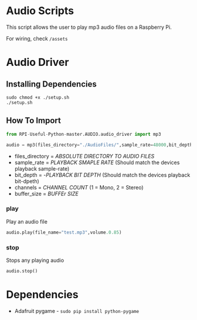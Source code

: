 # Audio Scripts

This script allows the user to play mp3 audio files on a Raspberry Pi.

For wiring, check `/assets`

# Audio Driver
## Installing Dependencies 
```shell
sudo chmod +x ./setup.sh
./setup.sh
```
## How To Import
```python
from RPI-Useful-Python-master.AUDIO.audio_driver import mp3

audio = mp3(files_directory="./AudioFiles/",sample_rate=48000,bit_depth= -16,channels=2,buffer_size=2048)
```
- files_directory = *ABSOLUTE DIRECTORY TO AUDIO FILES*
- sample_rate = *PLAYBACK SMAPLE RATE* (Should match the devices playback sample-rate)
- bit_depth = -*PLAYBACK BIT DEPTH* (Should match the devices playback bit-dpeth)
- channels = *CHANNEL COUNT* (1 = Mono, 2 = Stereo)
- buffer_size = *BUFFEr SIZE*

### play
Play an audio file

```python
audio.play(file_name="test.mp3",volume.0.85)
```

### stop
Stops any playing audio

```python
audio.stop()
```

# Dependencies
- Adafruit pygame - `sudo pip install python-pygame`
